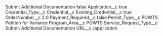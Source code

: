 <?xml version="1.0" encoding="UTF-8"?>
<CustomMetadata xmlns="http://soap.sforce.com/2006/04/metadata" xmlns:xsi="http://www.w3.org/2001/XMLSchema-instance" xmlns:xsd="http://www.w3.org/2001/XMLSchema">
    <label>Submit Additional Documentation</label>
    <protected>false</protected>
    <values>
        <field>Application__c</field>
        <value xsi:type="xsd:boolean">true</value>
    </values>
    <values>
        <field>Credential_Type__c</field>
        <value xsi:nil="true"/>
    </values>
    <values>
        <field>Credential__c</field>
        <value xsi:nil="true"/>
    </values>
    <values>
        <field>Existing_Credential__c</field>
        <value xsi:type="xsd:boolean">true</value>
    </values>
    <values>
        <field>OrderNumber__c</field>
        <value xsi:type="xsd:double">2.0</value>
    </values>
    <values>
        <field>Payment_Required__c</field>
        <value xsi:type="xsd:boolean">false</value>
    </values>
    <values>
        <field>Permit_Type__c</field>
        <value xsi:type="xsd:string">POWTS Petition for Variance</value>
    </values>
    <values>
        <field>Program_Area__c</field>
        <value xsi:type="xsd:string">POWTS</value>
    </values>
    <values>
        <field>Service_Request_Type__c</field>
        <value xsi:type="xsd:string">Submit Additional Documentation</value>
    </values>
    <values>
        <field>URL__c</field>
        <value xsi:type="xsd:string">/application</value>
    </values>
</CustomMetadata>
